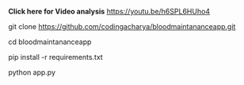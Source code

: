 **Click here for Video analysis** https://youtu.be/h6SPL6HUho4


git clone https://github.com/codingacharya/bloodmaintananceapp.git

cd bloodmaintananceapp

pip install -r requirements.txt

python app.py
